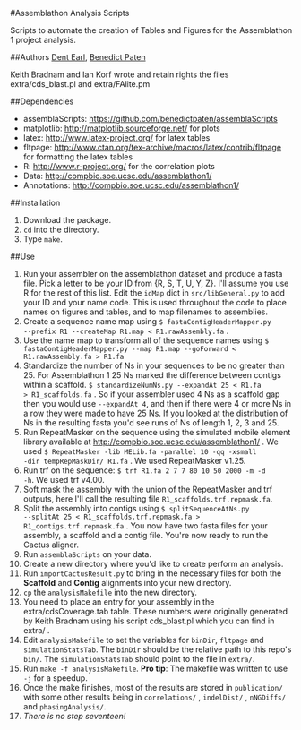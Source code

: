 #Assemblathon Analysis Scripts

Scripts to automate the creation of Tables and Figures for the Assemblathon 1 project analysis.

##Authors
[Dent Earl](https://github.com/dentearl/), [Benedict Paten](https://github.com/benedictpaten/)

Keith Bradnam and Ian Korf wrote and retain rights the files extra/cds_blast.pl and extra/FAlite.pm

##Dependencies
* assemblaScripts: https://github.com/benedictpaten/assemblaScripts
* matplotlib: http://matplotlib.sourceforge.net/ for plots
* latex: http://www.latex-project.org/ for latex tables
* fltpage: http://www.ctan.org/tex-archive/macros/latex/contrib/fltpage for formatting the latex tables
* R: http://www.r-project.org/ for the correlation plots
* Data: http://compbio.soe.ucsc.edu/assemblathon1/
* Annotations: http://compbio.soe.ucsc.edu/assemblathon1/

##Installation
1. Download the package. 
2. <code>cd</code> into the directory.
3. Type <code>make</code>.

##Use
1. Run your assembler on the assemblathon dataset and produce a fasta file. Pick a letter to be your ID from {R, S, T, U, Y, Z}. I'll assume you use R for the rest of this list. Edit the <code>idMap</code> dict in <code>src/libGeneral.py</code> to add your ID and your name code. This is used throughout the code to place names on figures and tables, and to map filenames to assemblies.
2. Create a sequence name map using <code>$ fastaContigHeaderMapper.py --prefix R1 --createMap R1.map < R1.rawAssembly.fa</code> .
3. Use the name map to transform all of the sequence names using <code>$ fastaContigHeaderMapper.py --map R1.map --goForward < R1.rawAssembly.fa > R1.fa</code>
4. Standardize the number of Ns in your sequences to be no greater than 25. For Assemblathon 1 25 Ns marked the difference between contigs within a scaffold. <code>$ standardizeNumNs.py --expandAt 25 < R1.fa > R1_scaffolds.fa</code> . So if your assembler used 4 Ns as a scaffold gap then you would use <code>--expandAt 4</code>, and then if there were 4 or more Ns in a row they were made to have 25 Ns. If you looked at the distribution of Ns in the resulting fasta you'd see runs of Ns of length 1, 2, 3 and 25.
5. Run RepeatMasker on the sequence using the simulated mobile element library available at http://compbio.soe.ucsc.edu/assemblathon1/ . We used <code>$ RepeatMasker -lib MELib.fa -parallel 10 -qq -xsmall -dir tempRepMaskDir/ R1.fa</code> . We used RepeatMasker v1.25.
6. Run trf on the sequence: <code>$ trf R1.fa 2 7 7 80 10 50 2000 -m -d -h</code>. We used trf v4.00.
7. Soft mask the assembly with the union of the RepeatMasker and trf outputs, here I'll call the resulting file <code>R1_scaffolds.trf.repmask.fa</code>.
8. Split the assembly into contigs using <code>$ splitSequenceAtNs.py --splitAt 25 < R1_scaffolds.trf.repmask.fa  > R1_contigs.trf.repmask.fa</code> . You now have two fasta files for your assembly, a scaffold and a contig file. You're now ready to run the Cactus aligner.
9. Run <code>assemblaScripts</code> on your data.
10. Create a new directory where you'd like to create perform an analysis.
11. Run <code>importCactusResult.py</code> to bring in the necessary files for both the **Scaffold** and **Contig** alignments into your new directory.
12. <code>cp</code> the <code>analysisMakefile</code> into the new directory.
13. You need to place an entry for your assembly in the extra/cdsCoverage.tab table. These numbers were originally generated by Keith Bradnam using his script cds_blast.pl which you can find in extra/ . 
14. Edit <code>analysisMakefile</code> to set the variables for <code>binDir</code>, <code>fltpage</code> and <code>simulationStatsTab</code>. The <code>binDir</code> should be the relative path to this repo's <code>bin/</code>. The <code>simulationStatsTab</code> should point to the file in <code>extra/</code>.
15. Run <code>make -f analysisMakefile</code>. **Pro tip**: The makefile was written to use <code>-j</code> for a speedup.
16. Once the make finishes, most of the results are stored in <code>publication/</code> with some other results being in <code>correlations/</code> , <code>indelDist/</code> , <code>nNGDiffs/</code> and <code>phasingAnalysis/</code>.
17. _There is no step seventeen!_
